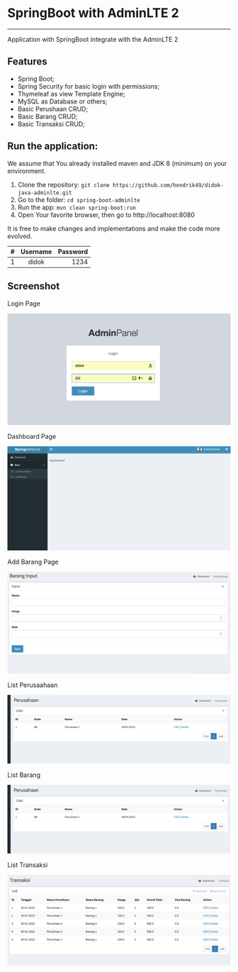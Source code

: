 # SpringBoot with AdminLTE 2

---

Application with SpringBoot integrate with the AdminLTE 2

Features
--------

* Spring Boot;
* Spring Security for basic login with permissions;
* Thymeleaf as view Template Engine;
* MySQL as Database or others;
* Basic Perushaan CRUD;
* Basic Barang CRUD;
* Basic Transaksi CRUD;

Run the application:
--------------------

We assume that You already installed maven and JDK 8 (minimum) on your environment.

1. Clone the repository: `git clone https://github.com/hendrik49/didok-java-adminlte.git`
2. Go to the folder: `cd spring-boot-adminlte`
3. Run the app: `mvn clean spring-boot:run`
4. Open Your favorite browser, then go to http://localhost:8080

It is free to make changes and implementations and make the code more evolved.

| # | Username | Password |
| - | :------: | -------: |
| 1 |  didok  |     1234 |

## Screenshot

Login Page

![Login Page](img/login.png "Login Page")

Dashboard Page

![Dashboard Page](img/dashboard.png "Dashboard Page")

Add Barang Page

![Add Barang Page](img/add.png "Add Barang Page")

List Perusaahaan

![List Page](img/list2.png "List Page")

List Barang

![List Page](img/list2.png "List Page")

List Transaksi

![List Page](img/list3.png "List Page")
